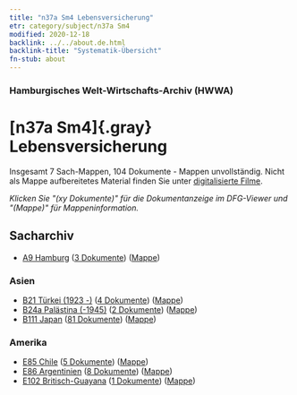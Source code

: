 ```yaml
---
title: "n37a Sm4 Lebensversicherung"
etr: category/subject/n37a Sm4
modified: 2020-12-18
backlink: ../../about.de.html
backlink-title: "Systematik-Übersicht"
fn-stub: about
---
```


### Hamburgisches Welt-Wirtschafts-Archiv (HWWA)
# [n37a Sm4]{.gray}&#8201; Lebensversicherung&#160; 




Insgesamt 7 Sach-Mappen, 104 Dokumente - Mappen unvollständig.
Nicht als Mappe aufbereitetes Material finden Sie unter [digitalisierte Filme](/film/h1_sh).

_Klicken Sie "(xy Dokumente)" für die Dokumentanzeige im DFG-Viewer und "(Mappe)" für Mappeninformation._

## Sacharchiv



- [A9 Hamburg](../../../geo/about.de.html#A9) (<a href="https://dfg-viewer.de/show/?tx_dlf[id]=https://pm20.zbw.eu/mets/sh/1409xx/140905/1457xx/145736/public.mets.de.xml" target="_blank">3 Dokumente</a>) ([Mappe](http://purl.org/pressemappe20/folder/sh/140905,145736))

### Asien

- [B21 Türkei (1923 -)](../../../geo/about.de.html#B21) (<a href="https://dfg-viewer.de/show/?tx_dlf[id]=https://pm20.zbw.eu/mets/sh/1411xx/141111/1457xx/145736/public.mets.de.xml" target="_blank">4 Dokumente</a>) ([Mappe](http://purl.org/pressemappe20/folder/sh/141111,145736))
- [B24a Palästina (-1945)](../../../geo/about.de.html#B24a) (<a href="https://dfg-viewer.de/show/?tx_dlf[id]=https://pm20.zbw.eu/mets/sh/1411xx/141115/1457xx/145736/public.mets.de.xml" target="_blank">2 Dokumente</a>) ([Mappe](http://purl.org/pressemappe20/folder/sh/141115,145736))
- [B111 Japan](../../../geo/about.de.html#B111) (<a href="https://dfg-viewer.de/show/?tx_dlf[id]=https://pm20.zbw.eu/mets/sh/1412xx/141272/1457xx/145736/public.mets.de.xml" target="_blank">81 Dokumente</a>) ([Mappe](http://purl.org/pressemappe20/folder/sh/141272,145736))

### Amerika

- [E85 Chile](../../../geo/about.de.html#E85) (<a href="https://dfg-viewer.de/show/?tx_dlf[id]=https://pm20.zbw.eu/mets/sh/1416xx/141691/1457xx/145736/public.mets.de.xml" target="_blank">5 Dokumente</a>) ([Mappe](http://purl.org/pressemappe20/folder/sh/141691,145736))
- [E86 Argentinien](../../../geo/about.de.html#E86) (<a href="https://dfg-viewer.de/show/?tx_dlf[id]=https://pm20.zbw.eu/mets/sh/1416xx/141692/1457xx/145736/public.mets.de.xml" target="_blank">8 Dokumente</a>) ([Mappe](http://purl.org/pressemappe20/folder/sh/141692,145736))
- [E102 Britisch-Guayana](../../../geo/about.de.html#E102) (<a href="https://dfg-viewer.de/show/?tx_dlf[id]=https://pm20.zbw.eu/mets/sh/1417xx/141700/1457xx/145736/public.mets.de.xml" target="_blank">1 Dokumente</a>) ([Mappe](http://purl.org/pressemappe20/folder/sh/141700,145736))


